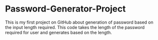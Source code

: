 # Password-Generator-Project
This is my first project on GitHub about generation of password based on the input length required. This code takes the length of the password required for user and generates based on the length.
